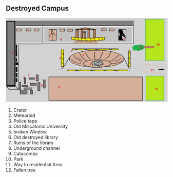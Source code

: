 
## Destroyed Campus
![destroyedcampus](https://github.com/LittleBeasts/documentation/blob/master/basicconcepts/theworld/arkhamSketches/Crater/Crater.png)
1. Crater
2. Meteoroid
3. Police tape
4. Old Miscatonic University
5. broken Window
6. Old destroyed library
7. Ruins of the library
8. Underground channel
9. Catacombs
10. Park
11. Way to residential Area
12. Fallen tree
